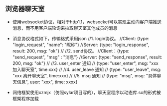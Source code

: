 ## 浏览器聊天室
- 使用websocket协议，相对于http1.1，websocket可以实现主动向客户端推送消息，而不用客户端轮询来拉取聊天室其他成员的消息
- 消息协议格式如下，传输格式采用json
//1. login协议。
//Client: {type: "login_request", "name": "昵称"}
//Server: {type: "login_response", result: 200, msg: "ok"}
//
//2. send协议。
//Client：{type: "send_request", "msg" : "消息"}
//Server: {type: "send_response", result: 200, msg: "ok"}
//
//3. user_enter 通知
//        {type: "user_enter", msg: "xxx 加入聊天室", time:xxx}
//
//4. user_leave 通知
//        {type: "user_leave", msg: "xxx 离开聊天室", time:xxx}
//
//5. msg 通知
//        {type: "msg", msg: "具体聊天信息", user: "xxx", time: xxxx}  

- 网络框架使用xzmjx（仿照sylar项目写的），聊天室程序以动态库.so的形式被框架程序加载
